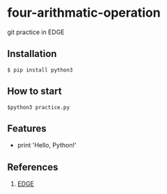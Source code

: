 # four-arithmatic-operation
git practice in EDGE
## Installation
```shell
$ pip install python3
```

## How to start
```shell
$python3 practice.py
```

## Features
- print 'Hello, Python!'

## References
1. [EDGE](https://github.com/junkyn/four-arithmatic-operation)
